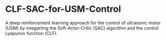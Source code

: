 # CLF-SAC-for-USM-Control
A deep reinforcement learning approach for the control of ultrasonic motor (USM) by integarting the Soft-Actor-Critic (SAC) algorithm and the control Lyapunov function (CLF).
